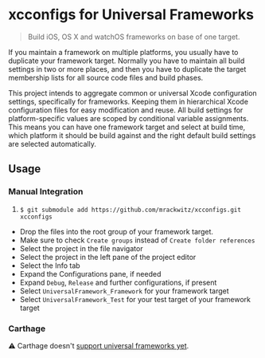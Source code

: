 # xcconfigs for Universal Frameworks

> Build iOS, OS X and watchOS frameworks on base of one target.

If you maintain a framework on multiple platforms, you usually have to duplicate your framework target. Normally you have to maintain all build settings in two or more places, and then you have to duplicate the target membership lists for all source code files and build phases.

This project intends to aggregate common or universal Xcode configuration settings, specifically for frameworks. Keeping them in hierarchical Xcode configuration files for easy modification and reuse. All build settings for platform-specific values are scoped by conditional variable assignments. This means you can have one framework target and select at build time, which platform it should be build against and the right default build settings are selected automatically.

## Usage

### Manual Integration

1. `$ git submodule add https://github.com/mrackwitz/xcconfigs.git xcconfigs`
* Drop the files into the root group of your framework target.
* Make sure to check `Create groups` instead of `Create folder references`
* Select the project in the file navigator
* Select the project in the left pane of the project editor
* Select the Info tab
* Expand the Configurations pane, if needed
* Expand `Debug`, `Release` and further configurations, if present
* Select `UniversalFramework_Framework` for your framework target
* Select `UniversalFramework_Test` for your test target of your framework target

### Carthage

:warning: Carthage doesn't [support universal frameworks yet](https://github.com/Carthage/Carthage/issues/340).
